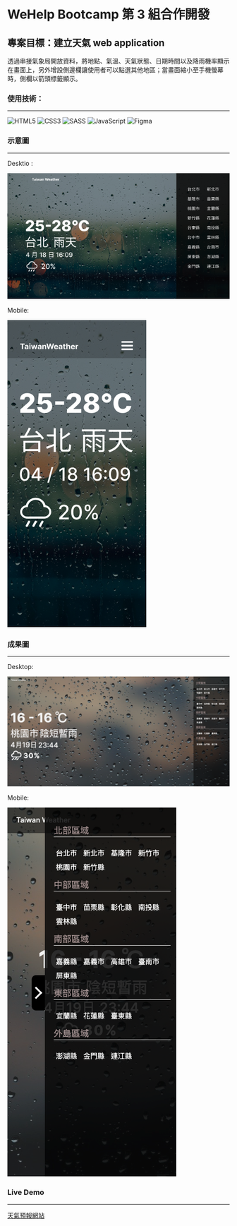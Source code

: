 # WeHelp Bootcamp 第 3 組合作開發

## 專案目標：建立天氣 web application

透過串接氣象局開放資料，將地點、氣溫、天氣狀態、日期時間以及降雨機率顯示在畫面上，另外增設側邊欄讓使用者可以點選其他地區；當畫面縮小至手機螢幕時，側欄以箭頭標籤顯示。

### 使用技術：

---

![HTML5](https://img.shields.io/badge/html5-%23E34F26.svg?style=for-the-badge&logo=html5&logoColor=white) ![CSS3](https://img.shields.io/badge/css3-%231572B6.svg?style=for-the-badge&logo=css3&logoColor=white) ![SASS](https://img.shields.io/badge/SASS-hotpink.svg?style=for-the-badge&logo=SASS&logoColor=white) ![JavaScript](https://img.shields.io/badge/javascript-%23323330.svg?style=for-the-badge&logo=javascript&logoColor=%23F7DF1E) ![Figma](https://img.shields.io/badge/figma-%23F24E1E.svg?style=for-the-badge&logo=figma&logoColor=white)

### 示意圖

---

Desktio :

![desktop](docs/desktop.png)

Mobile:

![mobile](docs/mobile.png)

### 成果圖

---

Desktop:

![result-desktop](docs/result-desktop.png)

Mobile:

![result-mobile](docs/result-mobile.png)

### Live Demo

---

[天氣預報網站](https://sholn.github.io/wehelp_group3/html/index.html)
